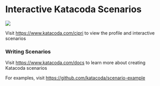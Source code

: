 # Interactive Katacoda Scenarios

[![](http://shields.katacoda.com/katacoda/cipri/count.svg)](https://www.katacoda.com/cipri "Get your profile on Katacoda.com")

Visit https://www.katacoda.com/cipri to view the profile and interactive scenarios

### Writing Scenarios
Visit https://www.katacoda.com/docs to learn more about creating Katacoda scenarios

For examples, visit https://github.com/katacoda/scenario-example
